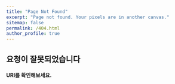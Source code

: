 ```yaml
---
title: "Page Not Found"
excerpt: "Page not found. Your pixels are in another canvas."
sitemap: false
permalink: /404.html
author_profile: true
---
```


## 요청이 잘못되었습니다
#### URI를 확인해보세요.